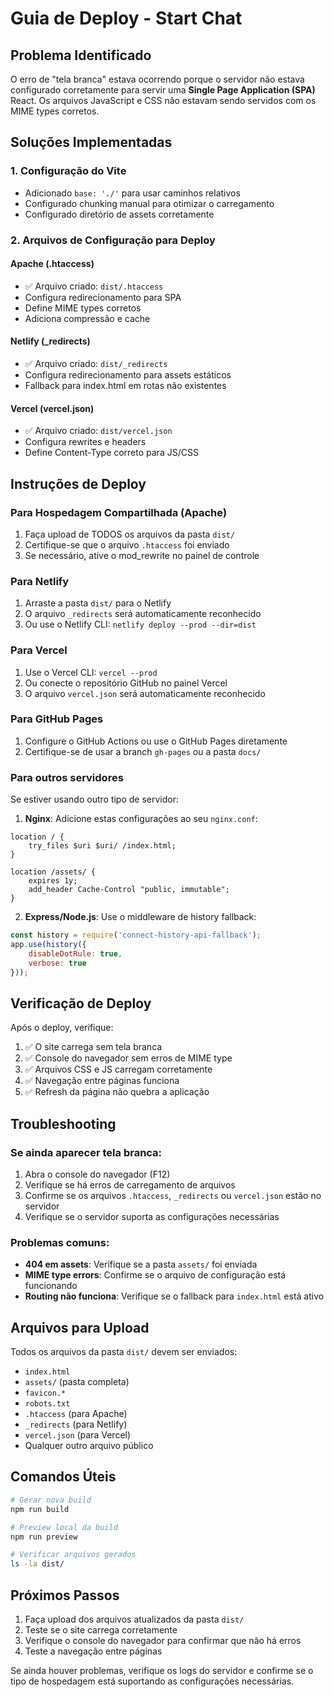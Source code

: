 # Guia de Deploy - Start Chat

## Problema Identificado

O erro de "tela branca" estava ocorrendo porque o servidor não estava configurado corretamente para servir uma **Single Page Application (SPA)** React. Os arquivos JavaScript e CSS não estavam sendo servidos com os MIME types corretos.

## Soluções Implementadas

### 1. Configuração do Vite
- Adicionado `base: './'` para usar caminhos relativos
- Configurado chunking manual para otimizar o carregamento
- Configurado diretório de assets corretamente

### 2. Arquivos de Configuração para Deploy

#### Apache (.htaccess)
- ✅ Arquivo criado: `dist/.htaccess`
- Configura redirecionamento para SPA
- Define MIME types corretos
- Adiciona compressão e cache

#### Netlify (_redirects)
- ✅ Arquivo criado: `dist/_redirects`
- Configura redirecionamento para assets estáticos
- Fallback para index.html em rotas não existentes

#### Vercel (vercel.json)
- ✅ Arquivo criado: `dist/vercel.json`
- Configura rewrites e headers
- Define Content-Type correto para JS/CSS

## Instruções de Deploy

### Para Hospedagem Compartilhada (Apache)
1. Faça upload de TODOS os arquivos da pasta `dist/`
2. Certifique-se que o arquivo `.htaccess` foi enviado
3. Se necessário, ative o mod_rewrite no painel de controle

### Para Netlify
1. Arraste a pasta `dist/` para o Netlify
2. O arquivo `_redirects` será automaticamente reconhecido
3. Ou use o Netlify CLI: `netlify deploy --prod --dir=dist`

### Para Vercel
1. Use o Vercel CLI: `vercel --prod`
2. Ou conecte o repositório GitHub no painel Vercel
3. O arquivo `vercel.json` será automaticamente reconhecido

### Para GitHub Pages
1. Configure o GitHub Actions ou use o GitHub Pages diretamente
2. Certifique-se de usar a branch `gh-pages` ou a pasta `docs/`

### Para outros servidores
Se estiver usando outro tipo de servidor:

1. **Nginx**: Adicione estas configurações ao seu `nginx.conf`:
```nginx
location / {
    try_files $uri $uri/ /index.html;
}

location /assets/ {
    expires 1y;
    add_header Cache-Control "public, immutable";
}
```

2. **Express/Node.js**: Use o middleware de history fallback:
```javascript
const history = require('connect-history-api-fallback');
app.use(history({
    disableDotRule: true,
    verbose: true
}));
```

## Verificação de Deploy

Após o deploy, verifique:

1. ✅ O site carrega sem tela branca
2. ✅ Console do navegador sem erros de MIME type
3. ✅ Arquivos CSS e JS carregam corretamente
4. ✅ Navegação entre páginas funciona
5. ✅ Refresh da página não quebra a aplicação

## Troubleshooting

### Se ainda aparecer tela branca:
1. Abra o console do navegador (F12)
2. Verifique se há erros de carregamento de arquivos
3. Confirme se os arquivos `.htaccess`, `_redirects` ou `vercel.json` estão no servidor
4. Verifique se o servidor suporta as configurações necessárias

### Problemas comuns:
- **404 em assets**: Verifique se a pasta `assets/` foi enviada
- **MIME type errors**: Confirme se o arquivo de configuração está funcionando
- **Routing não funciona**: Verifique se o fallback para `index.html` está ativo

## Arquivos para Upload

Todos os arquivos da pasta `dist/` devem ser enviados:
- `index.html`
- `assets/` (pasta completa)
- `favicon.*`
- `robots.txt`
- `.htaccess` (para Apache)
- `_redirects` (para Netlify)
- `vercel.json` (para Vercel)
- Qualquer outro arquivo público

## Comandos Úteis

```bash
# Gerar nova build
npm run build

# Preview local da build
npm run preview

# Verificar arquivos gerados
ls -la dist/
```

## Próximos Passos

1. Faça upload dos arquivos atualizados da pasta `dist/`
2. Teste se o site carrega corretamente
3. Verifique o console do navegador para confirmar que não há erros
4. Teste a navegação entre páginas

Se ainda houver problemas, verifique os logs do servidor e confirme se o tipo de hospedagem está suportando as configurações necessárias. 